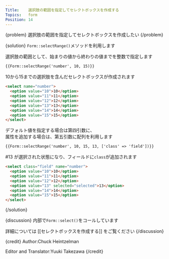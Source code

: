 ```yaml
---
Title:    選択肢の範囲を指定してセレクトボックスを作成する
Topics:   form
Position: 14
---
```


{problem}
選択肢の範囲を指定してセレクトボックスを作成したい
{/problem}

{solution}
`Form::selectRange()`メソッドを利用します

選択肢の範囲として、始まりの値から終わりの値までを整数で指定します

```html
{{Form::selectRange('number', 10, 15)}}
```

10から15までの選択肢を含んだセレクトボックスが作成されます

```html
<select name="number">
  <option value="10">10</option>
  <option value="11">11</option>
  <option value="12">12</option>
  <option value="13">13</option>
  <option value="14">14</option>
  <option value="15">15</option>
</select>
```

デフォルト値を指定する場合は第四引数に、  
属性を追加する場合は、第五引数に配列を利用します

```html
{{Form::selectRange('number', 10, 15, 13, ['class' => 'field'])}}
```

#13 が選択された状態になり、フィールドに`class`が追加されます

```html
<select class="field" name="number">
  <option value="10">10</option>
  <option value="11">11</option>
  <option value="12">12</option>
  <option value="13" selected="selected">13</option>
  <option value="14">14</option>
  <option value="15">15</option>
</select>
```
{/solution}

{discussion}
内部で`Form::select()`をコールしています

詳細については [[セレクトボックスを作成する]] をご覧ください
{/discussion}

{credit}
Author:Chuck Heintzelman

Editor and Translator:Yuuki Takezawa
{/credit}
